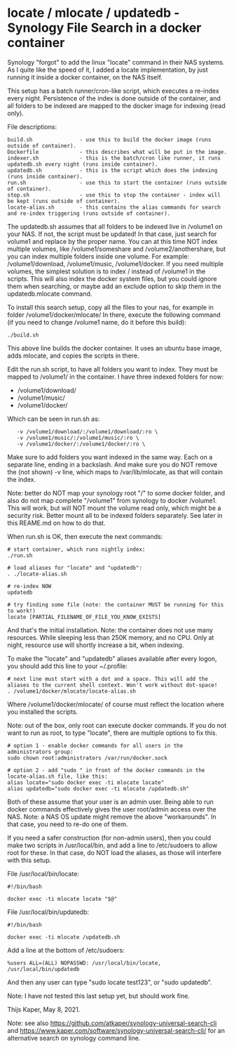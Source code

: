 # locate / mlocate / updatedb - Synology File Search in a docker container

Synology "forgot" to add the linux "locate" command in their NAS systems.
As I quite like the speed of it, I added a locate implementation, by just running it inside a docker container, on the NAS itself.

This setup has a batch runner/cron-like script, which executes a re-index every night.
Persistence of the index is done outside of the container, and all folders to be indexed are mapped to the docker image for indexing (read only).

File descriptions:

```
build.sh               - use this to build the docker image (runs outside of container).
Dockerfile             - this describes what will be put in the image.
indexer.sh             - this is the batch/cron like runner, it runs updatedb.sh every night (runs inside container).
updatedb.sh            - this is the script which does the indexing (runs inside container).
run.sh                 - use this to start the container (runs outside of container).
stop.sh                - use this to stop the container - index will be kept (runs outside of container).
locate-alias.sh        - this contains the alias commands for search and re-index triggering (runs outside of container).
```

The updatedb.sh assumes that all folders to be indexed live in /volume1 on your NAS. If not, the script must be updated!
In that case, just search for volume1 and replace by the proper name. You can at this time NOT index multiple
volumes, like /volume1/someshare and /volume2/anothershare, but you can index multiple folders inside one volume.
For example: /volume1/download, /volume1/music, /volume1/docker. If you need multiple volumes, the simplest
solution is to index / instead of /volume1 in the scripts. This will also index the docker system files, but
you could ignore them when searching, or maybe add an exclude option to skip them in the updatedb.mlocate command.

To install this search setup, copy all the files to your nas, for example in folder /volume1/docker/mlocate/
In there, execute the following command (if you need to change /volume1 name, do it before this build):

```
./build.sh
```

This above line builds the docker container. It uses an ubuntu base image, adds mlocate, and copies the scripts in there.

Edit the run.sh script, to have all folders you want to index. They must be mapped to /volume1/ in the container.
I have three indexed folders for now:

- /volume1/download/
- /volume1/music/
- /volume1/docker/

Which can be seen in run.sh as:

```
   -v /volume1/download/:/volume1/download/:ro \
   -v /volume1/music/:/volume1/music/:ro \
   -v /volume1/docker/:/volume1/docker/:ro \
```

Make sure to add folders you want indexed in the same way. Each on a separate line, ending in a backslash.
And make sure you do NOT remove the (not shown) -v line, which maps to /var/lib/mlocate, as that will contain the index.

Note: better do NOT map your synology root "/" to some docker folder, and also do not map complete "/volume1"
from synology to docker /volume1. This will work, but will NOT mount the volume read only, which might be a
security risk. Better mount all to be indexed folders separately. See later in this REAME.md on how to do that.

When run.sh is OK, then execute the next commands:

```
# start container, which runs nightly index:
./run.sh

# load aliases for "locate" and "updatedb":
. ./locate-alias.sh

# re-index NOW
updatedb

# try finding some file (note: the container MUST be running for this to work!)
locate [PARTIAL_FILENAME_OF_FILE_YOU_KNOW_EXISTS]
```

And that's the initial installation. Note: the container does not use many resources. While sleeping less than 250K memory, and no CPU.
Only at night, resource use will shortly increase a bit, when indexing.

To make the "locate" and "updatedb" aliases available after every logon, you should add this line to your ~/.profile:

```
# next line must start with a dot and a space. This will add the aliases to the current shell context. Won't work without dot-space!
. /volume1/docker/mlocate/locate-alias.sh
```

Where /volume1/docker/mlocate/ of course must reflect the location where you installed the scripts.

Note: out of the box, only root can execute docker commands. If you do not want to run as root, to type "locate", there are multiple options to fix this.

```
# option 1 - enable docker commands for all users in the administrators group:
sudo chown root:administrators /var/run/docker.sock

# option 2 - add "sudo " in front of the docker commands in the locate-alias.sh file, like this:
alias locate="sudo docker exec -ti mlocate locate"
alias updatedb="sudo docker exec -ti mlocate /updatedb.sh"
```

Both of these assume that your user is an admin user.
Being able to run docker commands effectively gives the user root/admin access over the NAS.
Note: a NAS OS update might remove the above "workarounds". In that case, you need to re-do one of them.

If you need a safer construction (for non-admin users), then you could make two scripts in /usr/local/bin, and add a line to /etc/sudoers to allow root for these.
In that case, do NOT load the aliases, as those will interfere with this setup.

File /usr/local/bin/locate:

```
#!/bin/bash

docker exec -ti mlocate locate "$@"
```

File /usr/local/bin/updatedb:

```
#!/bin/bash

docker exec -ti mlocate /updatedb.sh
```

Add a line at the bottom of /etc/sudoers:

```
%users ALL=(ALL) NOPASSWD: /usr/local/bin/locate, /usr/local/bin/updatedb
```

And then any user can type "sudo locate test123", or "sudo updatedb".

Note: I have not tested this last setup yet, but should work fine.


Thijs Kaper, May 8, 2021.


Note: see also https://github.com/atkaper/synology-universal-search-cli and https://www.kaper.com/software/synology-universal-search-cli/
for an alternative search on synology command line.

